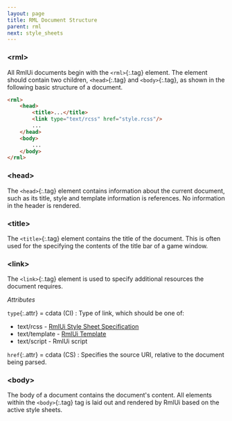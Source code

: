 ```yaml
---
layout: page
title: RML Document Structure
parent: rml
next: style_sheets
---
```


### \<rml\>

All RmlUi documents begin with the `<rml>`{:.tag} element. The element should contain two children, `<head>`{:.tag} and `<body>`{:.tag}, as shown in the following basic structure of a document.

```html
<rml>
	<head>
		<title>...</title>
		<link type="text/rcss" href="style.rcss"/>
		...
	</head>
	<body>
		...
	</body>
</rml>
```

### \<head\>

The `<head>`{:.tag} element contains information about the current document, such as its title, style and template information is references. No information in the header is rendered.

### \<title\>

The `<title>`{:.tag} element contains the title of the document. This is often used for the specifying the contents of the title bar of a game window.

### \<link\>

The `<link>`{:.tag} element is used to specify additional resources the document requires.

_Attributes_

`type`{:.attr} = cdata (CI)
: Type of link, which should be one of:
* text/rcss - [RmlUi Style Sheet Specification](../rcss.html)
* text/template - [RmlUi Template](templates.html)
* text/script - RmlUi script

`href`{:.attr} = cdata (CS)
: Specifies the source URI, relative to the document being parsed.

### \<body\>

The body of a document contains the document's content. All elements within the `<body>`{:.tag} tag is laid out and rendered by RmlUi based on the active style sheets. 